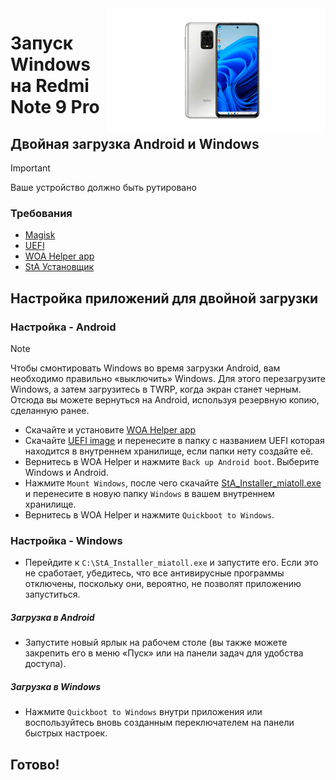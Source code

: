 <img align="right" src="https://github.com/Rubanoxd/Port-Windows-11-redmi-note-9_pro/blob/main/Miatoll.png" width="350" alt="Windows 11 Running On A Redmi Note 9 Pro">


# Запуск Windows на Redmi Note 9 Pro

## Двойная загрузка Android и Windows
> [!IMPORTANT]
> Ваше устройство должно быть рутировано 

### Требования
- [Magisk](https://github.com/topjohnwu/Magisk/releases/latest)
- [UEFI](https://github.com/Rubanoxd/Port-Windows-11-redmi-note-9_pro/releases/tag/UefiV3)
- [WOA Helper app](https://github.com/Rubanoxd/Port-Windows-11-redmi-note-9_pro/releases/download/dualboot/woahelper.apk)
- [StA Установщик](https://github.com/Rubanoxd/Port-Windows-11-redmi-note-9_pro/releases/download/dualboot/StA_Installer_miatoll.exe)

## Настройка приложений для двойной загрузки

### Настройка - Android
> [!NOTE]
> Чтобы смонтировать Windows во время загрузки Android, вам необходимо правильно «выключить» Windows. Для этого перезагрузите Windows, а затем загрузитесь в TWRP, когда экран станет черным. Отсюда вы можете вернуться на Android, используя резервную копию, сделанную ранее.

- Скачайте и установите [WOA Helper app](https://github.com/Rubanoxd/Port-Windows-11-redmi-note-9_pro/releases/download/dualboot/woahelper.apk)
- Скачайте [UEFI image](https://github.com/Rubanoxd/Port-Windows-11-redmi-note-9_pro/releases/tag/UefiV3) и перенесите в папку с названием UEFI которая находится в внутреннем хранилище, если папки нету создайте её.
- Вернитесь в WOA Helper и нажмите `Back up Android boot`. Выберите Windows и Android.
- Нажмите `Mount Windows`, после чего скачайте [StA_Installer_miatoll.exe](https://github.com/Rubanoxd/Port-Windows-11-redmi-note-9_pro/releases/download/dualboot/StA_Installer_miatoll.exe) и перенесите в новую папку `Windows` в вашем внутреннем хранилище.
- Вернитесь в WOA Helper и нажмите `Quickboot to Windows`.

### Настройка - Windows
- Перейдите  к `C:\StA_Installer_miatoll.exe` и запустите его. Если это не сработает, убедитесь, что все антивирусные программы отключены, поскольку они, вероятно, не позволят приложению запуститься.

##### Загрузка в Android
  - Запустите новый ярлык на рабочем столе (вы также можете закрепить его в меню «Пуск» или на панели задач для удобства доступа).

##### Загрузка в Windows
  - Нажмите `Quickboot to Windows` внутри приложения или воспользуйтесь вновь созданным переключателем на панели быстрых настроек.
  
## Готово!